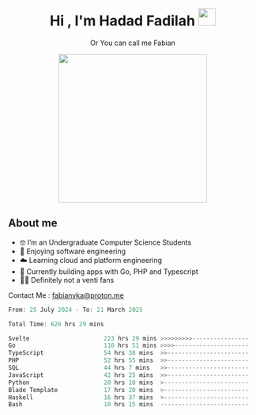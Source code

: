 <h1 align="center">Hi , I'm Hadad Fadilah  <img src="https://media.giphy.com/media/hvRJCLFzcasrR4ia7z/giphy.gif" width="35" ></h1>
<p align="center"><span>Or You can call me <span style="font: bold">Fabian</span></p>
<p align="center">
<img src="https://media.tenor.com/78dNivDemDAAAAAi/speech-bubble-venti.gif" width="300"/>    
</p>

##  About me
- 🤓 I’m an Undergraduate Computer Science Students
- 🍰 Enjoying software engineering
- ☁️ Learning cloud and platform engineering
- 🧰 Currently building apps with Go, PHP and Typescript 
- 🏃‍♂️ Definitely not a venti fans

Contact Me : fabianvka@proton.me

<!--START_SECTION:waka-->

```go
From: 25 July 2024 - To: 21 March 2025

Total Time: 626 hrs 29 mins

Svelte                     223 hrs 29 mins >>>>>>>>>----------------   35.44 %
Go                         110 hrs 51 mins >>>>---------------------   17.58 %
TypeScript                 54 hrs 38 mins  >>-----------------------   08.67 %
PHP                        52 hrs 55 mins  >>-----------------------   08.39 %
SQL                        44 hrs 7 mins   >>-----------------------   07.00 %
JavaScript                 42 hrs 25 mins  >>-----------------------   06.73 %
Python                     20 hrs 10 mins  >------------------------   03.20 %
Blade Template             17 hrs 20 mins  >------------------------   02.75 %
Haskell                    16 hrs 37 mins  >------------------------   02.64 %
Bash                       10 hrs 15 mins  -------------------------   01.63 %
```

<!--END_SECTION:waka-->




<!--
**Fadil-Tao/Fadil-Tao** is a ✨ _special_ ✨ repository because its `README.md` (this file) appears on your GitHub profile.


